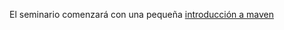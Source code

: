 El seminario comenzará con una pequeña [introducción a maven](http://pimpam.googlecode.com/svn/trunk/standalone-archetype/src/site/resources/Introducci%c3%b3n%20a%20Maven%202.ppt)